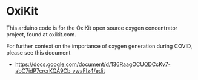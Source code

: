 # OxiKit

This arduino code is for the OxiKit open source oxygen concentrator project, found at oxikit.com. 

For further context on the importance of oxygen generation during COVID, please see this document
  - https://docs.google.com/document/d/136RaagOCUQDCcKv7-abC7idP7crcrKQA9Cb_vwaFIz4/edit

